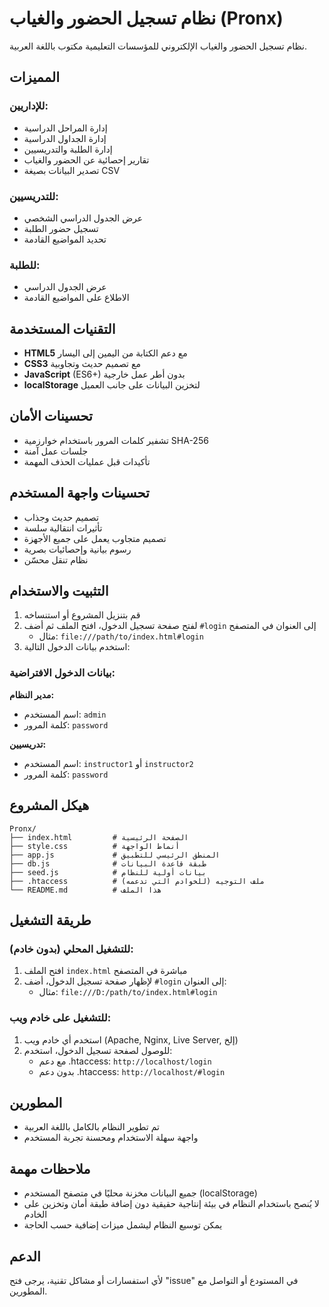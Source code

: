 # نظام تسجيل الحضور والغياب (Pronx)

نظام تسجيل الحضور والغياب الإلكتروني للمؤسسات التعليمية مكتوب باللغة العربية.

## المميزات

### للإداريين:
- إدارة المراحل الدراسية
- إدارة الجداول الدراسية
- إدارة الطلبة والتدريسيين
- تقارير إحصائية عن الحضور والغياب
- تصدير البيانات بصيغة CSV

### للتدريسيين:
- عرض الجدول الدراسي الشخصي
- تسجيل حضور الطلبة
- تحديد المواضيع القادمة

### للطلبة:
- عرض الجدول الدراسي
- الاطلاع على المواضيع القادمة

## التقنيات المستخدمة

- **HTML5** مع دعم الكتابة من اليمين إلى اليسار
- **CSS3** مع تصميم حديث وتجاوبية
- **JavaScript** (ES6+) بدون أطر عمل خارجية
- **localStorage** لتخزين البيانات على جانب العميل

## تحسينات الأمان

- تشفير كلمات المرور باستخدام خوارزمية SHA-256
- جلسات عمل آمنة
- تأكيدات قبل عمليات الحذف المهمة

## تحسينات واجهة المستخدم

- تصميم حديث وجذاب
- تأثيرات انتقالية سلسة
- تصميم متجاوب يعمل على جميع الأجهزة
- رسوم بيانية وإحصائيات بصرية
- نظام تنقل محسّن

## التثبيت والاستخدام

1. قم بتنزيل المشروع أو استنساخه
2. لفتح صفحة تسجيل الدخول، افتح الملف ثم أضف `#login` إلى العنوان في المتصفح
   - مثال: `file:///path/to/index.html#login`
3. استخدم بيانات الدخول التالية:

### بيانات الدخول الافتراضية:

**مدير النظام:**
- اسم المستخدم: `admin`
- كلمة المرور: `password`

**تدريسيين:**
- اسم المستخدم: `instructor1` أو `instructor2`
- كلمة المرور: `password`

## هيكل المشروع

```
Pronx/
├── index.html         # الصفحة الرئيسية
├── style.css          # أنماط الواجهة
├── app.js             # المنطق الرئيسي للتطبيق
├── db.js              # طبقة قاعدة البيانات
├── seed.js            # بيانات أولية للنظام
├── .htaccess          # ملف التوجيه (للخوادم التي تدعمه)
└── README.md          # هذا الملف
```

## طريقة التشغيل

### للتشغيل المحلي (بدون خادم):
1. افتح الملف `index.html` مباشرة في المتصفح
2. لإظهار صفحة تسجيل الدخول، أضف `#login` إلى العنوان:
   - مثال: `file:///D:/path/to/index.html#login`

### للتشغيل على خادم ويب:
1. استخدم أي خادم ويب (Apache, Nginx, Live Server, إلخ)
2. للوصول لصفحة تسجيل الدخول، استخدم:
   - مع دعم .htaccess: `http://localhost/login`
   - بدون دعم .htaccess: `http://localhost/#login`

## المطورين

- تم تطوير النظام بالكامل باللغة العربية
- واجهة سهلة الاستخدام ومحسنة تجربة المستخدم

## ملاحظات مهمة

- جميع البيانات مخزنة محليًا في متصفح المستخدم (localStorage)
- لا يُنصح باستخدام النظام في بيئة إنتاجية حقيقية دون إضافة طبقة أمان وتخزين على الخادم
- يمكن توسيع النظام ليشمل ميزات إضافية حسب الحاجة

## الدعم

لأي استفسارات أو مشاكل تقنية، يرجى فتح "issue" في المستودع أو التواصل مع المطورين.